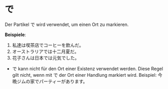 # で

Der Partikel で wird verwendet, um einen Ort zu markieren.

**Beispiele**:

1. 私達は喫茶店でコーヒーを飲んだ。
2. オーストラリアでは十二月夏だ。
3. 花子さんは日本では元気でした。

- で kann nicht für den Ort einer Existenz verwendet werden. Diese Regel gilt nicht, wenn mit で der Ort einer Handlung markiert wird. Beispiel: 今晩ジムの家でパーティーがあります。
